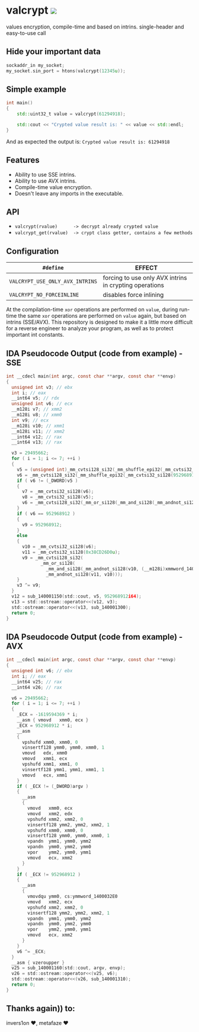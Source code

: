 # valcrypt [![](https://img.shields.io/badge/version-1.0.0-green.svg)]()

values encryption, compile-time and based on intrins. single-header and easy-to-use call

## Hide your important data
```cpp
sockaddr_in my_socket;
my_socket.sin_port = htons(valcrypt(12345u));
```

## Simple example
```cpp
int main()
{
    std::uint32_t value = valcrypt(61294918);

    std::cout << "Crypted value result is: " << value << std::endl;
}
```
And as expected the output is:
`Crypted value result is: 61294918`

## Features

- Ability to use SSE intrins.
- Ability to use AVX intrins.
- Compile-time value encryption.
- Doesn't leave any imports in the executable.

## API

- `valcrypt(rvalue)      -> decrypt already crypted value`
- `valcrypt_get(rvalue)  -> crypt class getter, contains a few methods`

## Configuration

| `#define`                                 | EFFECT                                                                                  |
| ----------------------------------------- | --------------------------------------------------------------------------------------- |
| `VALCRYPT_USE_ONLY_AVX_INTRINS`           | forcing to use only AVX intrins in crypting operations                                  |
| `VALCRYPT_NO_FORCEINLINE`                 | disables force inlining                                                                 |

At the compilation-time `xor` operations are performed on `value`, during run-time the same `xor` operations are performed on `value` again, but based on intrins (SSE/AVX). 
This repository is designed to make it a little more difficult for a reverse engineer to analyze your program, as well as to protect important int constants.

## IDA Pseudocode Output (code from example) - SSE
```c
int __cdecl main(int argc, const char **argv, const char **envp)
{
  unsigned int v3; // ebx
  int i; // eax
  __int64 v5; // rdx
  unsigned int v6; // ecx
  __m128i v7; // xmm2
  __m128i v8; // xmm0
  int v9; // ecx
  __m128i v10; // xmm1
  __m128i v11; // xmm2
  __int64 v12; // rax
  __int64 v13; // rax

  v3 = 29495662;
  for ( i = 1; i <= 7; ++i )
  {
    v5 = (unsigned int)_mm_cvtsi128_si32(_mm_shuffle_epi32(_mm_cvtsi32_si128(-1619594369 * i), 0));
    v6 = _mm_cvtsi128_si32(_mm_shuffle_epi32(_mm_cvtsi32_si128(952968912 * i), 0));
    if ( v6 != (_DWORD)v5 )
    {
      v7 = _mm_cvtsi32_si128(v6);
      v8 = _mm_cvtsi32_si128(v5);
      v6 = _mm_cvtsi128_si32(_mm_or_si128(_mm_and_si128(_mm_andnot_si128(v8, (__m128i)xmmword_1400032D0), v7), _mm_andnot_si128(v7, v8)));
    }
    if ( v6 == 952968912 )
    {
      v9 = 952968912;
    }
    else
    {
      v10 = _mm_cvtsi32_si128(v6);
      v11 = _mm_cvtsi32_si128(0x38CD26D0u);
      v9 = _mm_cvtsi128_si32(
             _mm_or_si128(
               _mm_and_si128(_mm_andnot_si128(v10, (__m128i)xmmword_1400032D0), v11),
               _mm_andnot_si128(v11, v10)));
    }
    v3 ^= v9;
  }
  v12 = sub_140001150(std::cout, v5, 952968912i64);
  v13 = std::ostream::operator<<(v12, v3);
  std::ostream::operator<<(v13, sub_140001300);
  return 0;
}
```

## IDA Pseudocode Output (code from example) - AVX
```c
int __cdecl main(int argc, const char **argv, const char **envp)
{
  unsigned int v6; // ebx
  int i; // eax
  __int64 v25; // rax
  __int64 v26; // rax

  v6 = 29495662;
  for ( i = 1; i <= 7; ++i )
  {
    _ECX = -1619594369 * i;
    __asm { vmovd   xmm0, ecx }
    _ECX = 952968912 * i;
    __asm
    {
      vpshufd xmm0, xmm0, 0
      vinsertf128 ymm0, ymm0, xmm0, 1
      vmovd   edx, xmm0
      vmovd   xmm1, ecx
      vpshufd xmm1, xmm1, 0
      vinsertf128 ymm1, ymm1, xmm1, 1
      vmovd   ecx, xmm1
    }
    if ( _ECX != (_DWORD)argv )
    {
      __asm
      {
        vmovd   xmm0, ecx
        vmovd   xmm2, edx
        vpshufd xmm2, xmm2, 0
        vinsertf128 ymm2, ymm2, xmm2, 1
        vpshufd xmm0, xmm0, 0
        vinsertf128 ymm0, ymm0, xmm0, 1
        vpandn  ymm1, ymm0, ymm2
        vpandn  ymm0, ymm2, ymm0
        vpor    ymm2, ymm0, ymm1
        vmovd   ecx, xmm2
      }
    }
    if ( _ECX != 952968912 )
    {
      __asm
      {
        vmovdqu ymm0, cs:ymmword_1400032E0
        vmovd   xmm2, ecx
        vpshufd xmm2, xmm2, 0
        vinsertf128 ymm2, ymm2, xmm2, 1
        vpandn  ymm1, ymm0, ymm2
        vpandn  ymm0, ymm2, ymm0
        vpor    ymm2, ymm0, ymm1
        vmovd   ecx, xmm2
      }
    }
    v6 ^= _ECX;
  }
  __asm { vzeroupper }
  v25 = sub_140001160(std::cout, argv, envp);
  v26 = std::ostream::operator<<(v25, v6);
  std::ostream::operator<<(v26, sub_140001310);
  return 0;
}
```

## Thanks again)) to:
invers1on :heart:, metafaze :heart:
